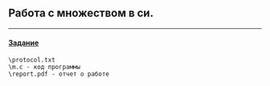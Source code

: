 ## Работа с множеством в си.
-----
####  [Задание](https://github.com/ArtDu/mai_study_first_course/blob/master/labs/lab_13/task.png)

    \protocol.txt
    \m.c - код программы
    \report.pdf - отчет о работе
